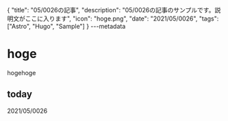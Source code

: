 {
  "title": "05/0026の記事",
  "description": "05/0026の記事のサンプルです。説明文がここに入ります",
  "icon": "hoge.png",
  "date": "2021/05/0026",
  "tags": ["Astro", "Hugo", "Sample"]
}
---metadata

# hoge
hogehoge

## today
2021/05/0026